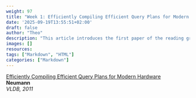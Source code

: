 ```yaml
---
weight: 97
title: "Week 1: Efficiently Compiling Efficient Query Plans for Modern Hardware"
date: '2025-09-19T13:55:51+02:00'
draft: false
author: "Theo"
description: "This article introduces the first paper of the reading group."
images: []
resources:
tags: ["Markdown", "HTML"]
categories: ["Markdown"]
---
```


[Efficiently Compiling Efficient Query Plans for Modern Hardware](https://dl.acm.org/doi/pdf/10.14778/2002938.2002940)  
**Neumann**  
*VLDB, 2011*
